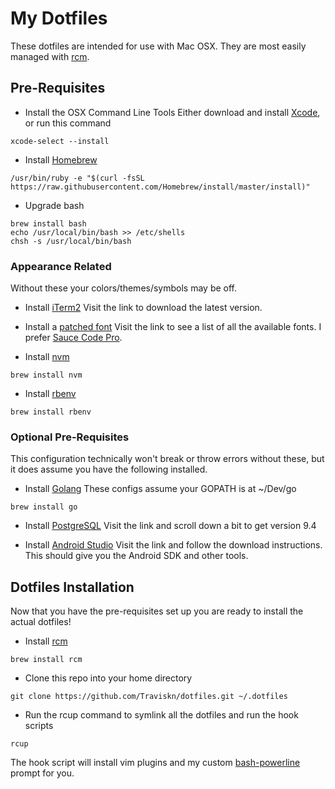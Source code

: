 # My Dotfiles

These dotfiles are intended for use with Mac OSX.
They are most easily managed with [rcm](https://github.com/thoughtbot/rcm).

## Pre-Requisites
- Install the OSX Command Line Tools
Either download and install [Xcode](https://developer.apple.com/xcode/download/), or run this command

```shell
xcode-select --install
```

- Install [Homebrew](http://brew.sh/)
```shell
/usr/bin/ruby -e "$(curl -fsSL https://raw.githubusercontent.com/Homebrew/install/master/install)"
```

- Upgrade bash
```shell
brew install bash
echo /usr/local/bin/bash >> /etc/shells
chsh -s /usr/local/bin/bash
```

### Appearance Related
Without these your colors/themes/symbols may be off.

- Install [iTerm2](https://www.iterm2.com/version3.html)
Visit the link to download the latest version.

- Install a [patched font](https://github.com/ryanoasis/nerd-fonts)
Visit the link to see a list of all the available fonts.  I prefer [Sauce Code Pro](https://github.com/ryanoasis/nerd-fonts/raw/master/patched-fonts/SourceCodePro/Regular/complete/Sauce%20Code%20Pro%20Nerd%20Font%20Complete%20Mono.ttf).


- Install [nvm](https://github.com/creationix/nvm)
```shell
brew install nvm
```

- Install [rbenv](https://github.com/rbenv/rbenv)
```shell
brew install rbenv
```

### Optional Pre-Requisites
This configuration technically won't break or throw errors without these, but it does assume you have the following installed.

- Install [Golang](https://golang.org/)
These configs assume your GOPATH is at ~/Dev/go
```shell
brew install go
```

- Install [PostgreSQL](http://postgresapp.com/)
Visit the link and scroll down a bit to get version 9.4

- Install [Android Studio](https://developer.android.com/studio/index.html)
Visit the link and follow the download instructions.  This should give you the Android SDK and other tools.

## Dotfiles Installation
Now that you have the pre-requisites set up you are ready to install the actual dotfiles!
- Install [rcm](https://github.com/thoughtbot/rcm)
```shell
brew install rcm
```
- Clone this repo into your home directory
```shell
git clone https://github.com/Traviskn/dotfiles.git ~/.dotfiles
```
- Run the rcup command to symlink all the dotfiles and run the hook scripts
```shell
rcup
```

The hook script will install vim plugins and my custom [bash-powerline](https://github.com/traviskn/bash-powerline) prompt for you.

